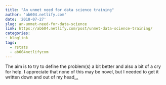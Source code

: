 ```yaml
---
title: "An unmet need for data science training"
author: 'ab604.netlify.com'
date: '2018-07-27'
slug: an-unmet-need-for-data-science
link: https://ab604.netlify.com/post/unmet-data-science-training/
categories:
- bloglink
tags:
  - rstats
  - ab604netlifycom
---
```


The aim is to try to define the problem(s) a bit better and also a bit of a cry for help. I appreciate that none of this may be novel, but I needed to get it written down and out of my head[... <i class="fas fa-external-link-alt"></i>](https://ab604.netlify.com/post/unmet-data-science-training/)

